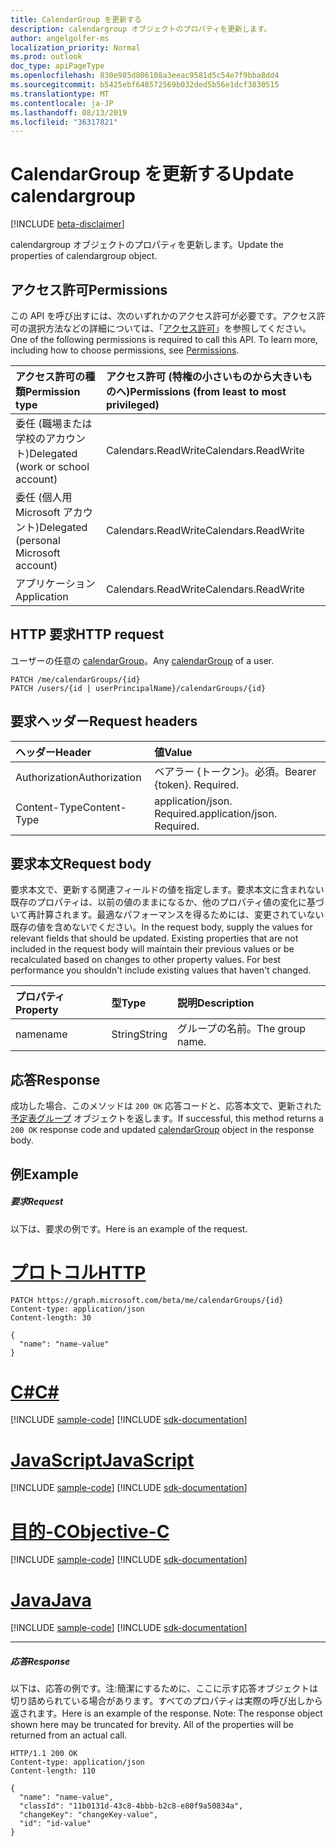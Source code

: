 ```yaml
---
title: CalendarGroup を更新する
description: calendargroup オブジェクトのプロパティを更新します。
author: angelgolfer-ms
localization_priority: Normal
ms.prod: outlook
doc_type: apiPageType
ms.openlocfilehash: 830e985d806108a3eeac9581d5c54e7f9bba8dd4
ms.sourcegitcommit: b5425ebf648572569b032ded5b56e1dcf3830515
ms.translationtype: MT
ms.contentlocale: ja-JP
ms.lasthandoff: 08/13/2019
ms.locfileid: "36317821"
---
```

# <a name="update-calendargroup"></a><span data-ttu-id="5d378-103">CalendarGroup を更新する</span><span class="sxs-lookup"><span data-stu-id="5d378-103">Update calendargroup</span></span>

[!INCLUDE [beta-disclaimer](../../includes/beta-disclaimer.md)]

<span data-ttu-id="5d378-104">calendargroup オブジェクトのプロパティを更新します。</span><span class="sxs-lookup"><span data-stu-id="5d378-104">Update the properties of calendargroup object.</span></span>

## <a name="permissions"></a><span data-ttu-id="5d378-105">アクセス許可</span><span class="sxs-lookup"><span data-stu-id="5d378-105">Permissions</span></span>

<span data-ttu-id="5d378-p101">この API を呼び出すには、次のいずれかのアクセス許可が必要です。アクセス許可の選択方法などの詳細については、「[アクセス許可](/graph/permissions-reference)」を参照してください。</span><span class="sxs-lookup"><span data-stu-id="5d378-p101">One of the following permissions is required to call this API. To learn more, including how to choose permissions, see [Permissions](/graph/permissions-reference).</span></span>

| <span data-ttu-id="5d378-108">アクセス許可の種類</span><span class="sxs-lookup"><span data-stu-id="5d378-108">Permission type</span></span>                        | <span data-ttu-id="5d378-109">アクセス許可 (特権の小さいものから大きいものへ)</span><span class="sxs-lookup"><span data-stu-id="5d378-109">Permissions (from least to most privileged)</span></span> |
| :------------------------------------- | :------------------------------------------ |
| <span data-ttu-id="5d378-110">委任 (職場または学校のアカウント)</span><span class="sxs-lookup"><span data-stu-id="5d378-110">Delegated (work or school account)</span></span>     | <span data-ttu-id="5d378-111">Calendars.ReadWrite</span><span class="sxs-lookup"><span data-stu-id="5d378-111">Calendars.ReadWrite</span></span>                         |
| <span data-ttu-id="5d378-112">委任 (個人用 Microsoft アカウント)</span><span class="sxs-lookup"><span data-stu-id="5d378-112">Delegated (personal Microsoft account)</span></span> | <span data-ttu-id="5d378-113">Calendars.ReadWrite</span><span class="sxs-lookup"><span data-stu-id="5d378-113">Calendars.ReadWrite</span></span>                         |
| <span data-ttu-id="5d378-114">アプリケーション</span><span class="sxs-lookup"><span data-stu-id="5d378-114">Application</span></span>                            | <span data-ttu-id="5d378-115">Calendars.ReadWrite</span><span class="sxs-lookup"><span data-stu-id="5d378-115">Calendars.ReadWrite</span></span>                         |

## <a name="http-request"></a><span data-ttu-id="5d378-116">HTTP 要求</span><span class="sxs-lookup"><span data-stu-id="5d378-116">HTTP request</span></span>

<!-- { "blockType": "ignored" } -->

<span data-ttu-id="5d378-117">ユーザーの任意の [calendarGroup](../resources/calendargroup.md)。</span><span class="sxs-lookup"><span data-stu-id="5d378-117">Any [calendarGroup](../resources/calendargroup.md) of a user.</span></span>

```http
PATCH /me/calendarGroups/{id}
PATCH /users/{id | userPrincipalName}/calendarGroups/{id}
```

## <a name="request-headers"></a><span data-ttu-id="5d378-118">要求ヘッダー</span><span class="sxs-lookup"><span data-stu-id="5d378-118">Request headers</span></span>

| <span data-ttu-id="5d378-119">ヘッダー</span><span class="sxs-lookup"><span data-stu-id="5d378-119">Header</span></span>        | <span data-ttu-id="5d378-120">値</span><span class="sxs-lookup"><span data-stu-id="5d378-120">Value</span></span>                       |
| :------------ | :-------------------------- |
| <span data-ttu-id="5d378-121">Authorization</span><span class="sxs-lookup"><span data-stu-id="5d378-121">Authorization</span></span> | <span data-ttu-id="5d378-p102">ベアラー {トークン}。必須。</span><span class="sxs-lookup"><span data-stu-id="5d378-p102">Bearer {token}. Required.</span></span>   |
| <span data-ttu-id="5d378-124">Content-Type</span><span class="sxs-lookup"><span data-stu-id="5d378-124">Content-Type</span></span>  | <span data-ttu-id="5d378-p103">application/json. Required.</span><span class="sxs-lookup"><span data-stu-id="5d378-p103">application/json. Required.</span></span> |

## <a name="request-body"></a><span data-ttu-id="5d378-127">要求本文</span><span class="sxs-lookup"><span data-stu-id="5d378-127">Request body</span></span>

<span data-ttu-id="5d378-p104">要求本文で、更新する関連フィールドの値を指定します。要求本文に含まれない既存のプロパティは、以前の値のままになるか、他のプロパティ値の変化に基づいて再計算されます。最適なパフォーマンスを得るためには、変更されていない既存の値を含めないでください。</span><span class="sxs-lookup"><span data-stu-id="5d378-p104">In the request body, supply the values for relevant fields that should be updated. Existing properties that are not included in the request body will maintain their previous values or be recalculated based on changes to other property values. For best performance you shouldn't include existing values that haven't changed.</span></span>

| <span data-ttu-id="5d378-131">プロパティ</span><span class="sxs-lookup"><span data-stu-id="5d378-131">Property</span></span> | <span data-ttu-id="5d378-132">型</span><span class="sxs-lookup"><span data-stu-id="5d378-132">Type</span></span>   | <span data-ttu-id="5d378-133">説明</span><span class="sxs-lookup"><span data-stu-id="5d378-133">Description</span></span>     |
| :------- | :----- | :-------------- |
| <span data-ttu-id="5d378-134">name</span><span class="sxs-lookup"><span data-stu-id="5d378-134">name</span></span>     | <span data-ttu-id="5d378-135">String</span><span class="sxs-lookup"><span data-stu-id="5d378-135">String</span></span> | <span data-ttu-id="5d378-136">グループの名前。</span><span class="sxs-lookup"><span data-stu-id="5d378-136">The group name.</span></span> |

## <a name="response"></a><span data-ttu-id="5d378-137">応答</span><span class="sxs-lookup"><span data-stu-id="5d378-137">Response</span></span>

<span data-ttu-id="5d378-138">成功した場合、このメソッドは `200 OK` 応答コードと、応答本文で、更新された[予定表グループ](../resources/calendargroup.md) オブジェクトを返します。</span><span class="sxs-lookup"><span data-stu-id="5d378-138">If successful, this method returns a `200 OK` response code and updated [calendarGroup](../resources/calendargroup.md) object in the response body.</span></span>

## <a name="example"></a><span data-ttu-id="5d378-139">例</span><span class="sxs-lookup"><span data-stu-id="5d378-139">Example</span></span>

##### <a name="request"></a><span data-ttu-id="5d378-140">要求</span><span class="sxs-lookup"><span data-stu-id="5d378-140">Request</span></span>

<span data-ttu-id="5d378-141">以下は、要求の例です。</span><span class="sxs-lookup"><span data-stu-id="5d378-141">Here is an example of the request.</span></span>


# <a name="httptabhttp"></a>[<span data-ttu-id="5d378-142">プロトコル</span><span class="sxs-lookup"><span data-stu-id="5d378-142">HTTP</span></span>](#tab/http)
<!-- {
  "blockType": "request",
  "name": "update_calendargroup"
}-->

```http
PATCH https://graph.microsoft.com/beta/me/calendarGroups/{id}
Content-type: application/json
Content-length: 30

{
  "name": "name-value"
}
```
# <a name="ctabcsharp"></a>[<span data-ttu-id="5d378-143">C#</span><span class="sxs-lookup"><span data-stu-id="5d378-143">C#</span></span>](#tab/csharp)
[!INCLUDE [sample-code](../includes/snippets/csharp/update-calendargroup-csharp-snippets.md)]
[!INCLUDE [sdk-documentation](../includes/snippets/snippets-sdk-documentation-link.md)]

# <a name="javascripttabjavascript"></a>[<span data-ttu-id="5d378-144">JavaScript</span><span class="sxs-lookup"><span data-stu-id="5d378-144">JavaScript</span></span>](#tab/javascript)
[!INCLUDE [sample-code](../includes/snippets/javascript/update-calendargroup-javascript-snippets.md)]
[!INCLUDE [sdk-documentation](../includes/snippets/snippets-sdk-documentation-link.md)]

# <a name="objective-ctabobjc"></a>[<span data-ttu-id="5d378-145">目的-C</span><span class="sxs-lookup"><span data-stu-id="5d378-145">Objective-C</span></span>](#tab/objc)
[!INCLUDE [sample-code](../includes/snippets/objc/update-calendargroup-objc-snippets.md)]
[!INCLUDE [sdk-documentation](../includes/snippets/snippets-sdk-documentation-link.md)]

# <a name="javatabjava"></a>[<span data-ttu-id="5d378-146">Java</span><span class="sxs-lookup"><span data-stu-id="5d378-146">Java</span></span>](#tab/java)
[!INCLUDE [sample-code](../includes/snippets/java/update-calendargroup-java-snippets.md)]
[!INCLUDE [sdk-documentation](../includes/snippets/snippets-sdk-documentation-link.md)]

---


##### <a name="response"></a><span data-ttu-id="5d378-147">応答</span><span class="sxs-lookup"><span data-stu-id="5d378-147">Response</span></span>

<span data-ttu-id="5d378-p105">以下は、応答の例です。注:簡潔にするために、ここに示す応答オブジェクトは切り詰められている場合があります。すべてのプロパティは実際の呼び出しから返されます。</span><span class="sxs-lookup"><span data-stu-id="5d378-p105">Here is an example of the response. Note: The response object shown here may be truncated for brevity. All of the properties will be returned from an actual call.</span></span>

<!-- {
  "blockType": "response",
  "truncated": true,
  "@odata.type": "microsoft.graph.calendarGroup"
} -->

```http
HTTP/1.1 200 OK
Content-type: application/json
Content-length: 110

{
  "name": "name-value",
  "classId": "11b0131d-43c8-4bbb-b2c8-e80f9a50834a",
  "changeKey": "changeKey-value",
  "id": "id-value"
}
```

<!-- uuid: 8fcb5dbc-d5aa-4681-8e31-b001d5168d79
2015-10-25 14:57:30 UTC -->

<!--
{
  "type": "#page.annotation",
  "description": "Update calendargroup",
  "keywords": "",
  "section": "documentation",
  "tocPath": "",
  "suppressions": [
  ]
}
-->
